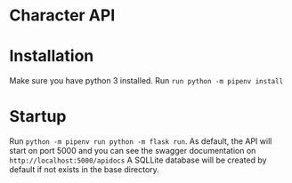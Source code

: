 # Character API

# Installation

Make sure you have python 3 installed.
Run `run python -m pipenv install`


# Startup
Run `python -m pipenv run python -m flask run`.
As default, the API will start on port 5000 and you can see the swagger documentation on `http://localhost:5000/apidocs`
A SQLLite database will be created by default if not exists in the base directory.